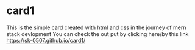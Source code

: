 # card1
This is the simple card created with html and css in the journey of mern stack devlopment 
You can check the out put by clicking here/by this link https://sk-0507.github.io/card1/
